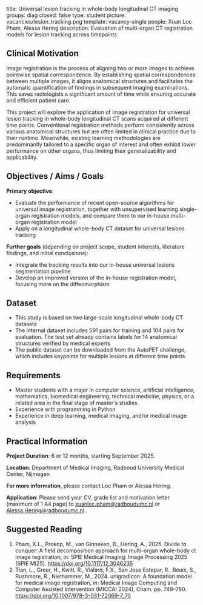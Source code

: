 title: Universal lesion tracking in whole-body longitudinal CT imaging
groups: diag
closed: false
type: student
picture: vacancies/lesion_tracking.png
template: vacancy-single
people: Xuan Loc Pham, Alessa Hering
description: Evaluation of multi-organ CT registration models for lesion tracking across timepoints

## Clinical Motivation
Image registration is the process of aligning two or more images to achieve pointwise spatial correspondence. By establishing spatial correspondences between multiple images, it aligns anatomical structures and facilitates the automatic quantification of findings in subsequent imaging examinations. This saves radiologists a significant amount of time while ensuring accurate and efficient patient care. 

This project will explore the application of image registration for universal lesion tracking in whole-body longitudinal CT scans acquired at different time points. Conventional registration methods perform consistently across various anatomical structures but are often limited in clinical practice due to their runtime. Meanwhile, existing learning methodologies are predominantly tailored to a specific organ of interest and often exhibit lower performance on other organs, thus limiting their generalizability and applicability.

## Objectives / Aims / Goals
**Primary objective**:
- Evaluate the performance of recent open-source algorithms for universal image registration, together with unsupervised learning single-organ registration models, and compare them to our in-house multi-organ registration model
- Apply on a longitudinal whole-body CT dataset for universal lesions tracking

**Further goals** (depending on project scope, student interests, literature findings, and initial conclusions):
- Integrate the tracking results into our in-house universal lesions segmentation pipeline
- Develop an improved version of the in-house registration model, focusing more on the diffeomorphism 

## Dataset
- This study is based on two large-scale longitudinal whole-body CT datasets
- The internal dataset includes 591 pairs for training and 104 pairs for evaluation. The test set already contains labels for 14 anatomical structures verified by medical experts 
- The public dataset can be downloaded from the AutoPET challenge, which includes keypoints for multiple lesions at different time points 

## Requirements
- Master students with a major in computer science, artificial intelligence, mathematics, biomedical engineering, technical medicine, physics, or a related area in the final stage of master's studies
- Experience with programming in Python
- Experience in deep learning, medical imaging, and/or medical image analysis

## Practical Information
**Project Duration**: 6 or 12 months, starting September 2025.

**Location**: Department of Medical Imaging, Radboud University Medical Center, Nijmegen

**For more information**, please contact Loc Pham or Alessa Hering.

**Application**: Please send your CV, grade list and motivation letter (maximum of 1 A4 page) to xuanloc.pham@radboudumc.nl or Alessa.Hering@radboudumc.nl .

## Suggested Reading

1.	Pham, X.L., Prokop, M., van Ginneken, B., Hering, A., 2025. Divide to conquer: A field decomposition approach for multi-organ whole-body ct image registration, in: SPIE Medical Imaging: Image Processing 2025 (SPIE MI25). https://doi.org/10.1117/12.3046235
2.	Tian, L., Greer, H., Kwitt, R., Vialard, F.X., San Jose Estepar, R., Bouix, S., Rushmore, R., Niethammer, M., 2024. unigradicon: A foundation model for medical image registration, in: Medical Image Computing and Computer Assisted Intervention (MICCAI 2024), Cham. pp. 749–760. https://doi.org/10.1007/978-3-031-72069-7_70